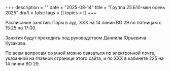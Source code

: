 +++
description = ""
date = "2025-08-14"
title = "Группа 25.Б10-мкн осень 2025"
draft = false
tags = []
topics = []
+++


Расписание занятий:
Пары в ауд. XXX на 14 линии ВО 29 по пятницам с 15:25 по 17:00.

Занятия будут проходить под руководством Даниила Юрьевича Кузакова.

По всем вопросам со мной можно связаться по электронной почте, указанной на главной странице этого сайта, и по ХХХ в кабинете 225 на 14 линии ВО 29.